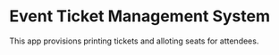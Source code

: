 # Event Ticket Management System
This app provisions printing tickets and alloting seats for attendees.

